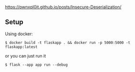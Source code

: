 https://pwnxpl0it.github.io/posts/Insecure-Deserialization/

## Setup

Using docker:

```console
$ docker build -t flaskapp . && docker run -p 5000:5000 -t flaskapp:latest
```

or you can just run it

```console
$ flask --app app run --debug
```
